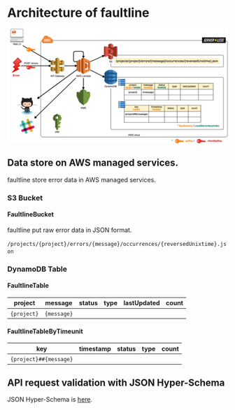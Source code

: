 # Architecture of faultline

![Architecture](architecture.png)

## Data store on AWS managed services.

faultline store error data in AWS managed services.

### S3 Bucket

#### FaultlineBucket

faultline put raw error data in JSON format.

`/projects/{project}/errors/{message}/occurrences/{reversedUnixtime}.json`

### DynamoDB Table

#### FaultlineTable

| project | message | status | type | lastUpdated | count |
| - | - | - | - | - | - |
| `{project}`| `{message}` | | | | |

#### FaultlineTableByTimeunit

| key | timestamp | status | type | count |
| - | - | - | - | - |
| `{project}##{message}` | | | | |

## API request validation with JSON Hyper-Schema

JSON Hyper-Schema is [here](../schema.json).
